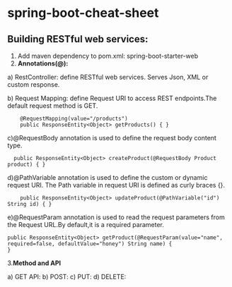 # spring-boot-cheat-sheet

## Building RESTful web services:

1. Add maven dependency to pom.xml: spring-boot-starter-web
2. **Annotations(@):**

a) RestController: define RESTful web services. Serves Json, XML or custom response.

b) Request Mapping: define Request URI to access REST endpoints.The default request method is GET.

        @RequestMapping(value="/products") 
        public ResponseEntity<Object> getProducts() { }
        
c)@RequestBody annotation is used to define the request body content type.

      public ResponseEntity<Object> createProduct(@RequestBody Product product) { }
d)@PathVariable annotation is used to define the custom or dynamic request URI. The 
Path variable in request URI is defined as curly braces {}.

        public ResponseEntity<Object> updateProduct(@PathVariable("id") String id) { }
e)@RequestParam annotation is used to read the request parameters from the Request URL.By default,it is a required parameter.

    public ResponseEntity<Object> getProduct(@RequestParam(value="name", 
    required=false, defaultValue="honey") String name) { 
    }
    
 3.**Method and API**
 
  a) GET API: 
  b) POST:
  c) PUT:
  d) DELETE: 
